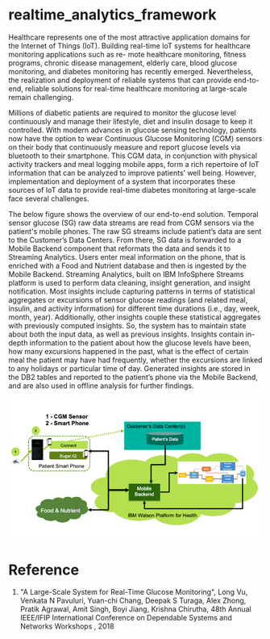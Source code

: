 # realtime_analytics_framework

Healthcare represents one of the most attractive application domains for the Internet of Things (IoT). Building real-time IoT systems for healthcare monitoring applications such as re- mote healthcare monitoring, fitness programs, chronic disease management, elderly care, blood glucose monitoring, and diabetes monitoring has recently emerged. Nevertheless, the realization and deployment of reliable systems that can provide end-to-end, reliable solutions for real-time healthcare monitoring at large-scale remain challenging.

Millions of diabetic patients are required to monitor the glucose level continuously and manage their lifestyle, diet and insulin dosage to keep it controlled. With modern advances in glucose sensing technology, patients now have the option to wear Continuous Glucose Monitoring (CGM) sensors on their body that continuously measure and report glucose levels via bluetooth to their smartphone. This CGM data, in conjunction with physical activity trackers and meal logging mobile apps, form a rich repertoire of IoT information that can be analyzed to improve patients’ well being. However, implementation and deployment of a system that incorporates these sources of IoT data to provide real-time diabetes monitoring at large-scale face several challenges.

The below figure shows the overview of our end-to-end solution. Temporal sensor glucose (SG) raw data streams are read from CGM sensors via the patient's mobile phones. The raw SG streams include patient’s data are sent to the Customer’s Data Centers. From there, SG data is forwarded to a Mobile Backend component that reformats the data and sends it to Streaming Analytics. Users enter meal information on the phone, that is enriched with a Food and Nutrient database and then is ingested by the Mobile Backend. Streaming Analytics, built on IBM InfoSphere Streams platform is used to perform data cleaning, insight generation, and insight notification. Most insights include capturing patterns in terms of statistical aggregates or excursions of sensor glucose readings (and related meal, insulin, and activity information) for different time durations (i.e., day, week, month, year). Additionally, other insights couple these statistical aggregates with previously computed insights. So, the system has to maintain state about both the input data, as well as previous insights. Insights contain in- depth information to the patient about how the glucose levels have been, how many excursions happened in the past, what is the effect of certain meal the patient may have had frequently, whether the excursions are linked to any holidays or particular time of day. Generated insights are stored in the DB2 tables and reported to the patient’s phone via the Mobile Backend, and are also used in offline analysis for further findings.


![testing](https://github.com/lhvu2/realtime_analytics_framework/blob/main/images/system_overview4.png)


# Reference

1. "A Large-Scale System for Real-Time Glucose Monitoring", Long Vu, Venkata N Pavuluri, Yuan-chi Chang, Deepak S Turaga, Alex Zhong, Pratik Agrawal, Amit Singh, Boyi Jiang, Krishna Chirutha, 48th Annual IEEE/IFIP International Conference on Dependable Systems and Networks Workshops , 2018

